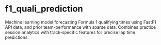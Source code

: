 # f1_quali_prediction
Machine learning model forecasting Formula 1 qualifying times using FastF1 API data, and prior team-performance with sparse data. Combines practice session analytics with track-specific features for precise lap time predictions.
